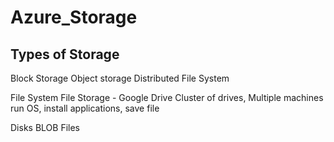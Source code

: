 # Azure_Storage


## Types of Storage
 


 Block Storage                               Object storage                                Distributed File System
 
File System                                  File Storage - Google Drive                     Cluster of drives, 		                                                                                           Multiple machines
run OS, install applications,
save file


Disks                                            BLOB                                             Files 								

